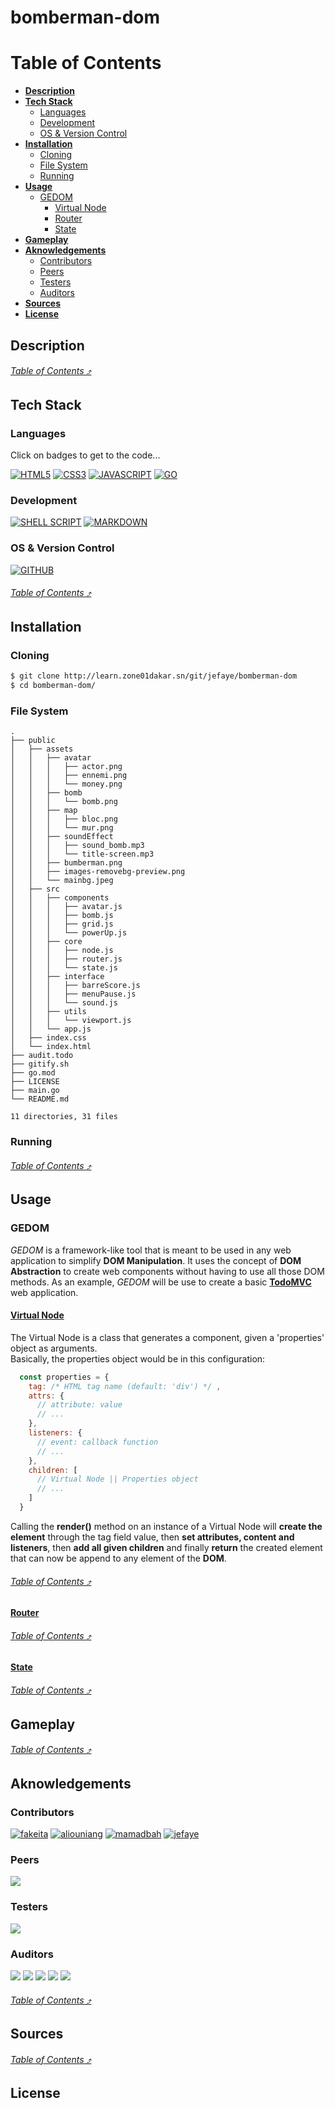 # bomberman-dom

# Table of Contents

- [**Description**](#description)
- [**Tech Stack**](#tech-stack)
    - [Languages](#languages)
    - [Development](#development)
    - [OS & Version Control](#os-version-control)
- [**Installation**](#installation)
  - [Cloning](#cloning)
  - [File System](#file-system)
  - [Running](#running)
- [**Usage**](#usage)
  - [GEDOM](#gedom)
    - [Virtual Node](#virtual-node)
    - [Router](#router)
    - [State](#state)
- [**Gameplay**](#gameplay)
- [**Aknowledgements**](#aknowledgements)
  - [Contributors](#contributors)
  - [Peers](#peers)
  - [Testers](#testers)
  - [Auditors](#auditors)
- [**Sources**](#sources)
- [**License**](#license)

## Description

###### [_Table of Contents ⤴️_](#table-of-contents)

## Tech Stack

### Languages

Click on badges to get to the code...

[![HTML5](https://img.shields.io/badge/HTML5-E34F26?style=for-the-badge&logo=html5&logoColor=white)]()
[![CSS3](https://img.shields.io/badge/CSS3-1572B6?style=for-the-badge&logo=css3&logoColor=white)]()
[![JAVASCRIPT](https://img.shields.io/badge/JavaScript-323330?style=for-the-badge&logo=javascript&logoColor=F7DF1E)]()
[![GO](https://img.shields.io/badge/Go-00ADD8?style=for-the-badge&logo=go&logoColor=white)]()

### Development

[![SHELL SCRIPT](https://img.shields.io/badge/Shell_Script-121011?style=for-the-badge&logo=gnu-bash&logoColor=white)](./gitify.sh)
[![MARKDOWN](https://img.shields.io/badge/Markdown-000000?style=for-the-badge&logo=markdown&logoColor=white)](#table-of-contents)

### OS & Version Control

[![GITHUB](https://img.shields.io/badge/GitHub-100000?style=for-the-badge&logo=github&logoColor=white)](https://github.com)

###### [_Table of Contents ⤴️_](#table-of-contents)

## Installation

### Cloning

```bash
$ git clone http://learn.zone01dakar.sn/git/jefaye/bomberman-dom
$ cd bomberman-dom/
```
### File System

    .
    ├── public
    │   ├── assets
    │   │   ├── avatar
    │   │   │   ├── actor.png
    │   │   │   ├── ennemi.png
    │   │   │   └── money.png
    │   │   ├── bomb
    │   │   │   └── bomb.png
    │   │   ├── map
    │   │   │   ├── bloc.png
    │   │   │   └── mur.png
    │   │   ├── soundEffect
    │   │   │   ├── sound_bomb.mp3
    │   │   │   └── title-screen.mp3
    │   │   ├── bumberman.png
    │   │   ├── images-removebg-preview.png
    │   │   └── mainbg.jpeg
    │   ├── src
    │   │   ├── components
    │   │   │   ├── avatar.js
    │   │   │   ├── bomb.js
    │   │   │   ├── grid.js
    │   │   │   └── powerUp.js
    │   │   ├── core
    │   │   │   ├── node.js
    │   │   │   ├── router.js
    │   │   │   └── state.js
    │   │   ├── interface
    │   │   │   ├── barreScore.js
    │   │   │   ├── menuPause.js
    │   │   │   └── sound.js
    │   │   ├── utils
    │   │   │   └── viewport.js
    │   │   └── app.js
    │   ├── index.css
    │   └── index.html
    ├── audit.todo
    ├── gitify.sh
    ├── go.mod
    ├── LICENSE
    ├── main.go
    └── README.md

    11 directories, 31 files


### Running

###### [_Table of Contents ⤴️_](#table-of-contents)

## Usage

### GEDOM

_GEDOM_ is a framework-like tool that is meant to be used in any web application to simplify **DOM Manipulation**. It uses the concept of **DOM Abstraction** to create web components without having to use all those DOM methods. As an example, _GEDOM_ will be use to create a basic [**TodoMVC**](https://todomvc.com/) web application.

#### [Virtual Node](./public/src/core/node.js)

The Virtual Node is a class that generates a component, given a 'properties' object as arguments.  
Basically, the properties object would be in this configuration:

```js
  const properties = {
    tag: /* HTML tag name (default: 'div') */ ,
    attrs: {
      // attribute: value
      // ...
    },
    listeners: {
      // event: callback function
      // ...
    },
    children: [
      // Virtual Node || Properties object
      // ...
    ]
  }
```

Calling the **render()** method on an instance of a Virtual Node will **create the element** through the tag field value, then **set attributes, content and listeners**, then **add all given children** and finally **return** the created element that can now be append to any element of the **DOM**.

###### [_Table of Contents ⤴️_](#table-of-contents)


#### [Router](./public/src/core/router.js)

###### [_Table of Contents ⤴️_](#table-of-contents)


#### [State](./public/src/core/state.js)

###### [_Table of Contents ⤴️_](#table-of-contents)

## Gameplay

###### [_Table of Contents ⤴️_](#table-of-contents)

## Aknowledgements

### Contributors

[![fakeita](https://img.shields.io/badge/Zone01-fakeita-yellow)](http://learn.zone01dakar.sn/git/fakeita)
[![aliouniang](https://img.shields.io/badge/Zone01-aliouniang-yellow)](http://learn.zone01dakar.sn/git/aliouniang)
[![mamadbah](https://img.shields.io/badge/Zone01-mamadbah-yellow)](http://learn.zone01dakar.sn/git/mamadbah)
[![jefaye](https://img.shields.io/badge/Zone01-jefaye-yellow)](http://learn.zone01dakar.sn/git/jefaye)

### Peers

[![](https://img.shields.io/badge/Zone01-green)](http://learn.zone01dakar.sn/git/)

### Testers

[![](https://img.shields.io/badge/Zone01-green)](http://learn.zone01dakar.sn/git/)

### Auditors

[![](https://img.shields.io/badge/Zone01-green)](http://learn.zone01dakar.sn/git/)
[![](https://img.shields.io/badge/Zone01-green)](http://learn.zone01dakar.sn/git/)
[![](https://img.shields.io/badge/Zone01-green)](http://learn.zone01dakar.sn/git/)
[![](https://img.shields.io/badge/Zone01-green)](http://learn.zone01dakar.sn/git/)
[![](https://img.shields.io/badge/Zone01-green)](http://learn.zone01dakar.sn/git/)

###### [_Table of Contents ⤴️_](#table-of-contents)

## Sources

###### [_Table of Contents ⤴️_](#table-of-contents)

## License